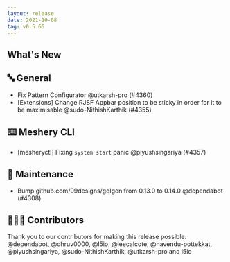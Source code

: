 ```yaml
---
layout: release
date: 2021-10-08
tag: v0.5.65
---
```


## What's New
## 🔤 General
- Fix Pattern Configurator @utkarsh-pro (#4360)
- [Extensions] Change RJSF Appbar position to be sticky in order for it to be maximisable  @sudo-NithishKarthik (#4355)

## ⌨️ Meshery CLI

- [mesheryctl] Fixing `system start` panic @piyushsingariya (#4357)

## 🧰 Maintenance

- Bump github.com/99designs/gqlgen from 0.13.0 to 0.14.0 @dependabot (#4308)

## 👨🏽‍💻 Contributors

Thank you to our contributors for making this release possible:
@dependabot, @dhruv0000, @l5io, @leecalcote, @navendu-pottekkat, @piyushsingariya, @sudo-NithishKarthik, @utkarsh-pro and l5io

